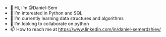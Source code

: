 - 👋 Hi, I’m @Daniel-Sem
- 👀 I’m interested in Python and SQL
- 🌱 I’m currently learning data structures and algorithms
- 💞️ I’m looking to collaborate on python
- 📫 How to reach me at https://www.linkedin.com/in/daniel-semerdzhiev/

